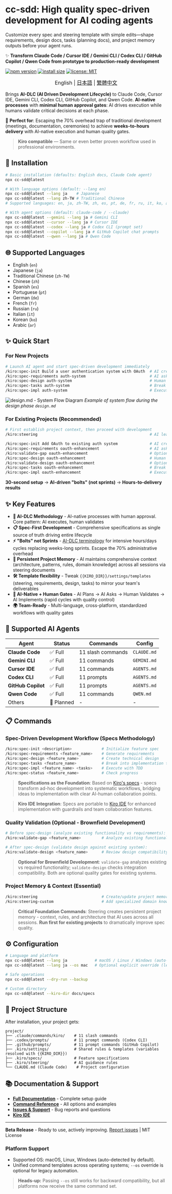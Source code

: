 # cc-sdd: High quality spec-driven development for AI coding agents

Customize every spec and steering template with simple edits—shape requirements, design docs, tasks (planning docs), and project memory outputs before your agent runs.

✨ **Transform Claude Code / Cursor IDE / Gemini CLI / Codex CLI / GitHub Copilot / Qwen Code from prototype to production-ready development**

<!-- npm badges -->
[![npm version](https://img.shields.io/npm/v/cc-sdd?logo=npm)](https://www.npmjs.com/package/cc-sdd?activeTab=readme)
[![install size](https://packagephobia.com/badge?p=cc-sdd)](https://packagephobia.com/result?p=cc-sdd)
[![license: MIT](https://img.shields.io/badge/license-MIT-green.svg)](LICENSE)

<div align="center" style="margin-bottom: 1rem; font-size: 1.2rem;"><sub>
English | <a href="https://github.com/gotalab/cc-sdd/blob/main/tools/cc-sdd/README_ja.md">日本語</a> | <a href="https://github.com/gotalab/cc-sdd/blob/main/tools/cc-sdd/README_zh-TW.md">繁體中文</a>
</sub></div>

Brings **AI-DLC (AI Driven Development Lifecycle)** to Claude Code, Cursor IDE, Gemini CLI, Codex CLI, GitHub Copilot, and Qwen Code. **AI-native processes** with **minimal human approval gates**: AI drives execution while humans validate critical decisions at each phase.

🎯 **Perfect for**: Escaping the 70% overhead trap of traditional development (meetings, documentation, ceremonies) to achieve **weeks-to-hours delivery** with AI-native execution and human quality gates.

> **Kiro compatible** — Same or even better proven workflow used in professional environments.

## 🚀 Installation

```bash
# Basic installation (defaults: English docs, Claude Code agent)
npx cc-sdd@latest

# With language options (default: --lang en)
npx cc-sdd@latest --lang ja    # Japanese
npx cc-sdd@latest --lang zh-TW # Traditional Chinese
# Supported languages: en, ja, zh-TW, zh, es, pt, de, fr, ru, it, ko, ar

# With agent options (default: claude-code / --claude)
npx cc-sdd@latest --gemini --lang ja # Gemini CLI
npx cc-sdd@latest --cursor --lang ja # Cursor IDE
npx cc-sdd@latest --codex --lang ja # Codex CLI (prompt set)
npx cc-sdd@latest --copilot --lang ja # GitHub Copilot chat prompts
npx cc-sdd@latest --qwen --lang ja # Qwen Code
```

## 🌐 Supported Languages

- English (`en`)
- Japanese (`ja`)
- Traditional Chinese (`zh-TW`)
- Chinese (`zh`)
- Spanish (`es`)
- Portuguese (`pt`)
- German (`de`)
- French (`fr`)
- Russian (`ru`)
- Italian (`it`)
- Korean (`ko`)
- Arabic (`ar`)

## ✨ Quick Start

### For New Projects
```bash
# Launch AI agent and start spec-driven development immediately
/kiro:spec-init Build a user authentication system with OAuth  # AI creates structured plan
/kiro:spec-requirements auth-system                            # AI asks clarifying questions
/kiro:spec-design auth-system                                  # Human validates, AI designs
/kiro:spec-tasks auth-system                                   # Break into implementation tasks
/kiro:spec-impl auth-system                                    # Execute with TDD
```

![design.md - System Flow Diagram](https://raw.githubusercontent.com/gotalab/cc-sdd/refs/heads/main/assets/design-system_flow.png)
*Example of system flow during the design phase `design.md`*

### For Existing Projects (Recommended)
```bash
# First establish project context, then proceed with development
/kiro:steering                                                 # AI learns existing project context

/kiro:spec-init Add OAuth to existing auth system              # AI creates enhancement plan
/kiro:spec-requirements oauth-enhancement                      # AI asks clarifying questions
/kiro:validate-gap oauth-enhancement                           # Optional: Analyze existing vs requirements
/kiro:spec-design oauth-enhancement                            # Human validates, AI designs
/kiro:validate-design oauth-enhancement                        # Optional: Validate design integration  
/kiro:spec-tasks oauth-enhancement                             # Break into implementation tasks
/kiro:spec-impl oauth-enhancement                              # Execute with TDD
```

**30-second setup** → **AI-driven "bolts" (not sprints)** → **Hours-to-delivery results**

## ✨ Key Features

- **🚀 AI-DLC Methodology** - AI-native processes with human approval. Core pattern: AI executes, human validates
- **📋 Spec-First Development** - Comprehensive specifications as single source of truth driving entire lifecycle
- **⚡ "Bolts" not Sprints** - [AI-DLC terminology](https://aws.amazon.com/jp/blogs/news/ai-driven-development-life-cycle/) for intensive hours/days cycles replacing weeks-long sprints. Escape the 70% administrative overhead
- **🧠 Persistent Project Memory** - AI maintains comprehensive context (architecture, patterns, rules, domain knowledge) across all sessions via steering documents  
- **🛠 Template flexibility** - Tweak `{{KIRO_DIR}}/settings/templates` (steering, requirements, design, tasks) to mirror your team's deliverables
- **🔄 AI-Native + Human Gates** - AI Plans → AI Asks → Human Validates → AI Implements (rapid cycles with quality control)
- **🌍 Team-Ready** - Multi-language, cross-platform, standardized workflows with quality gates

## 🤖 Supported AI Agents

| Agent | Status | Commands | Config |
|-------|--------|----------|--------|
| **Claude Code** | ✅ Full | 11 slash commands | `CLAUDE.md` |
| **Gemini CLI** | ✅ Full | 11 commands | `GEMINI.md` |
| **Cursor IDE** | ✅ Full | 11 commands | `AGENTS.md` |
| **Codex CLI** | ✅ Full | 11 prompts | `AGENTS.md` |
| **GitHub Copilot** | ✅ Full | 11 prompts | `AGENTS.md` |
| **Qwen Code** | ✅ Full | 11 commands | `QWEN.md` |
| Others | 📅 Planned | - | - |
 
## 📋 Commands

### Spec-Driven Development Workflow (Specs Methodology)
```bash
/kiro:spec-init <description>             # Initialize feature spec
/kiro:spec-requirements <feature_name>    # Generate requirements
/kiro:spec-design <feature_name>          # Create technical design  
/kiro:spec-tasks <feature_name>           # Break into implementation tasks
/kiro:spec-impl <feature_name> <tasks>    # Execute with TDD
/kiro:spec-status <feature_name>          # Check progress
```

> **Specifications as the Foundation**: Based on [Kiro's specs](https://kiro.dev/docs/specs/) - specs transform ad-hoc development into systematic workflows, bridging ideas to implementation with clear AI-human collaboration points.

> **Kiro IDE Integration**: Specs are portable to [Kiro IDE](https://kiro.dev) for enhanced implementation with guardrails and team collaboration features.

### Quality Validation (Optional - Brownfield Development)
```bash
# Before spec-design (analyze existing functionality vs requirements):
/kiro:validate-gap <feature_name>         # Analyze existing functionality and identify gaps with requirements

# After spec-design (validate design against existing system):
/kiro:validate-design <feature_name>      # Review design compatibility with existing architecture
```

> **Optional for Brownfield Development**: `validate-gap` analyzes existing vs required functionality; `validate-design` checks integration compatibility. Both are optional quality gates for existing systems.

### Project Memory & Context (Essential)
```bash
/kiro:steering                            # Create/update project memory and context
/kiro:steering-custom                     # Add specialized domain knowledge
```

> **Critical Foundation Commands**: Steering creates persistent project memory - context, rules, and architecture that AI uses across all sessions. **Run first for existing projects** to dramatically improve spec quality.

## ⚙️ Configuration

```bash
# Language and platform
npx cc-sdd@latest --lang ja            # macOS / Linux / Windows (auto-detected)
npx cc-sdd@latest --lang ja --os mac   # Optional explicit override (legacy flag)

# Safe operations  
npx cc-sdd@latest --dry-run --backup

# Custom directory
npx cc-sdd@latest --kiro-dir docs/specs
```

## 📁 Project Structure

After installation, your project gets:

```
project/
├── .claude/commands/kiro/    # 11 slash commands
├── .codex/prompts/           # 11 prompt commands (Codex CLI)
├── .github/prompts/          # 11 prompt commands (GitHub Copilot)
├── .kiro/settings/           # Shared rules & templates (variables resolved with {{KIRO_DIR}})
├── .kiro/specs/              # Feature specifications
├── .kiro/steering/           # AI guidance rules
└── CLAUDE.md (Claude Code)    # Project configuration
```

## 📚 Documentation & Support

- **[Full Documentation](https://github.com/gotalab/cc-sdd/tree/main/docs/README)** - Complete setup guide
- **[Command Reference](https://github.com/gotalab/cc-sdd/docs)** - All options and examples  
- **[Issues & Support](https://github.com/gotalab/cc-sdd/issues)** - Bug reports and questions
- **[Kiro IDE](https://kiro.dev)**

---

**Beta Release** - Ready to use, actively improving. [Report issues](https://github.com/gotalab/cc-sdd/issues) | MIT License

### Platform Support
- Supported OS: macOS, Linux, Windows (auto-detected by default).
- Unified command templates across operating systems; `--os` override is optional for legacy automation.

> **Heads-up:** Passing `--os` still works for backward compatibility, but all platforms now receive the same command set.

